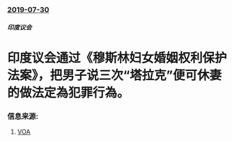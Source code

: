 ### [2019-07-30](/news/2019/07/30/index.md)

##### 印度议会
# 印度议会通过《穆斯林妇女婚姻权利保护法案》，把男子说三次“塔拉克”便可休妻的做法定為犯罪行為。 




### 信息来源:

1. [VOA](https://www.voachinese.com/a/india-instant-divorce-law-20190730/5022256.html)

